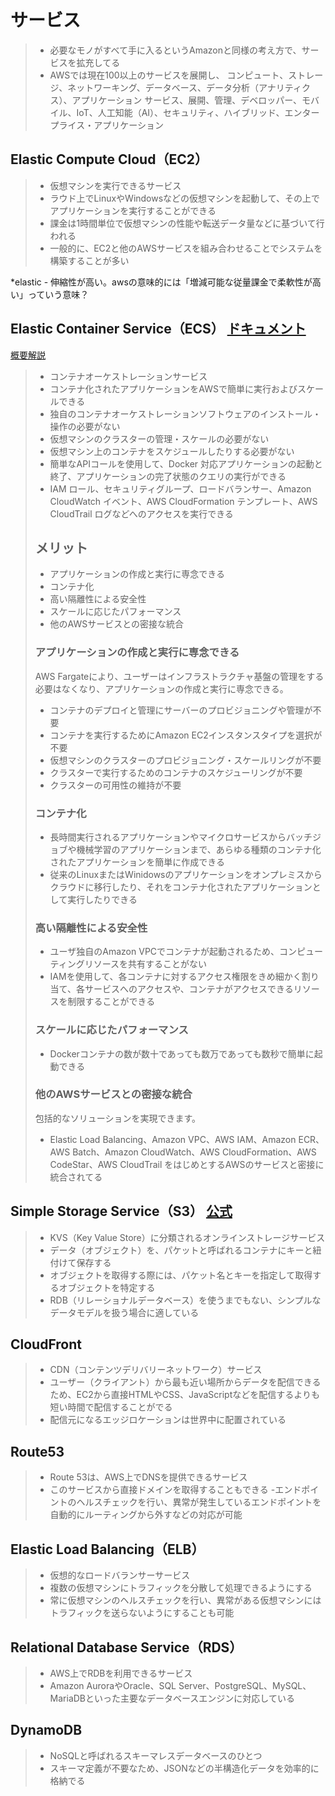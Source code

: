 # サービス
> - 必要なモノがすべて手に入るというAmazonと同様の考え方で、サービスを拡充してる
> - AWSでは現在100以上のサービスを展開し、 コンピュート、ストレージ、ネットワーキング、データベース、データ分析（アナリティクス）、アプリケーション サービス、展開、管理、デベロッパー、モバイル、IoT、人工知能（AI）、セキュリティ、ハイブリッド、エンタープライス・アプリケーション

## Elastic Compute Cloud（EC2）
> - 仮想マシンを実行できるサービス
> - ラウド上でLinuxやWindowsなどの仮想マシンを起動して、その上でアプリケーションを実行することができる
> - 課金は1時間単位で仮想マシンの性能や転送データ量などに基づいて行われる
> - 一般的に、EC2と他のAWSサービスを組み合わせることでシステムを構築することが多い

*elastic - 伸縮性が高い。awsの意味的には「増減可能な従量課金で柔軟性が高い」っていう意味？

## Elastic Container Service（ECS） [ドキュメント](https://docs.aws.amazon.com/ja_jp/AmazonECS/latest/developerguide/Welcome.html)

[概要解説](https://qiita.com/NewGyu/items/9597ed2eda763bd504d7)
> - コンテナオーケストレーションサービス
> - コンテナ化されたアプリケーションをAWSで簡単に実行およびスケールできる
> - 独自のコンテナオーケストレーションソフトウェアのインストール・操作の必要がない
> - 仮想マシンのクラスターの管理・スケールの必要がない
> - 仮想マシン上のコンテナをスケジュールしたりする必要がない
> - 簡単なAPIコールを使用して、Docker 対応アプリケーションの起動と終了、アプリケーションの完了状態のクエリの実行ができる
> - IAM ロール、セキュリティグループ、ロードバランサー、Amazon CloudWatch イベント、AWS CloudFormation テンプレート、AWS CloudTrail ログなどへのアクセスを実行できる
> ## メリット
> - アプリケーションの作成と実行に専念できる
> - コンテナ化
> - 高い隔離性による安全性
> - スケールに応じたパフォーマンス
> - 他のAWSサービスとの密接な統合
> ### アプリケーションの作成と実行に専念できる
> AWS Fargateにより、ユーザーはインフラストラクチャ基盤の管理をする必要はなくなり、アプリケーションの作成と実行に専念できる。
> - コンテナのデプロイと管理にサーバーのプロビジョニングや管理が不要
> - コンテナを実行するためにAmazon EC2インスタンスタイプを選択が不要
> - 仮想マシンのクラスターのプロビジョニング・スケールリングが不要
> - クラスターで実行するためのコンテナのスケジューリングが不要
> - クラスターの可用性の維持が不要
> ### コンテナ化
> - 長時間実行されるアプリケーションやマイクロサービスからバッチジョブや機械学習のアプリケーションまで、あらゆる種類のコンテナ化されたアプリケーションを簡単に作成できる
> - 従来のLinuxまたはWinidowsのアプリケーションをオンプレミスからクラウドに移行したり、それをコンテナ化されたアプリケーションとして実行したりできる
> ### 高い隔離性による安全性
> - ユーザ独自のAmazon VPCでコンテナが起動されるため、コンピューティングリソースを共有することがない
> - IAMを使用して、各コンテナに対するアクセス権限をきめ細かく割り当て、各サービスへのアクセスや、コンテナがアクセスできるリソースを制限することができる
> ### スケールに応じたパフォーマンス
> - Dockerコンテナの数が数十であっても数万であっても数秒で簡単に起動できる
> ### 他のAWSサービスとの密接な統合
> 包括的なソリューションを実現できます。
> - Elastic Load Balancing、Amazon VPC、AWS IAM、Amazon ECR、AWS Batch、Amazon CloudWatch、AWS CloudFormation、AWS CodeStar、AWS CloudTrail をはじめとするAWSのサービスと密接に統合されてる

## Simple Storage Service（S3） [公式](https://aws.amazon.com/jp/s3/)
> - KVS（Key Value Store）に分類されるオンラインストレージサービス
> - データ（オブジェクト）を、パケットと呼ばれるコンテナにキーと紐付けて保存する
> - オブジェクトを取得する際には、パケット名とキーを指定して取得するオブジェクトを特定する
> - RDB（リレーショナルデータベース）を使うまでもない、シンプルなデータモデルを扱う場合に適している

## CloudFront
> - CDN（コンテンツデリバリーネットワーク）サービス
> - ユーザー（クライアント）から最も近い場所からデータを配信できるため、EC2から直接HTMLやCSS、JavaScriptなどを配信するよりも短い時間で配信することがでる
> - 配信元になるエッジロケーションは世界中に配置されている

## Route53
> - Route 53は、AWS上でDNSを提供できるサービス
> - このサービスから直接ドメインを取得することもできる
> -エンドポイントのヘルスチェックを行い、異常が発生しているエンドポイントを自動的にルーティングから外すなどの対応が可能

## Elastic Load Balancing（ELB）
> - 仮想的なロードバランサーサービス
> - 複数の仮想マシンにトラフィックを分散して処理できるようにする
> - 常に仮想マシンのヘルスチェックを行い、異常がある仮想マシンにはトラフィックを送らないようにすることも可能

## Relational Database Service（RDS）
> - AWS上でRDBを利用できるサービス
> - Amazon AuroraやOracle、SQL Server、PostgreSQL、MySQL、MariaDBといった主要なデータベースエンジンに対応している

## DynamoDB
> - NoSQLと呼ばれるスキーマレスデータベースのひとつ
> - スキーマ定義が不要なため、JSONなどの半構造化データを効率的に格納でる
